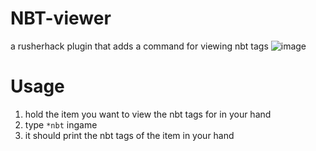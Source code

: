 # NBT-viewer
a rusherhack plugin that adds a command for viewing nbt tags
![image](https://github.com/GentlemanMC/NBT-viewer/assets/76640636/da617692-9e9a-43de-a3db-932f3755d674)


# Usage
1. hold the item you want to view the nbt tags for in your hand
2. type `*nbt` ingame
3. it should print the nbt tags of the item in your hand
